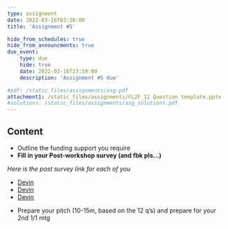 ```yaml
---
type: assignment
date: 2022-03-16T03:30:00
title: 'Assignment #5'

hide_from_schedules: true
hide_from_announcments: true
due_event:
    type: due
    hide: true
    date: 2022-03-16T23:59:00
    description: 'Assignment #5 due'

#pdf: /static_files/assignments/asg.pdf
attachment1: /static_files/assignments/FL2F_12 Question template.pptx
#solutions: /static_files/assignments/asg_solutions.pdf
---
```

## Content
- Outline the funding support you require
- **Fill in your Post-workshop survey (and fbk pls…)**

*Here is the post survey link for each of you*

* [Devin](https://arxiv.org/pdf/2107.02299.pdf)
* [Devin](https://arxiv.org/pdf/2107.02299.pdf)
* [Devin](https://arxiv.org/pdf/2107.02299.pdf)

- Prepare your pitch (10-15m, based on the 12 q’s) and prepare for your 2nd 1/1 mtg



